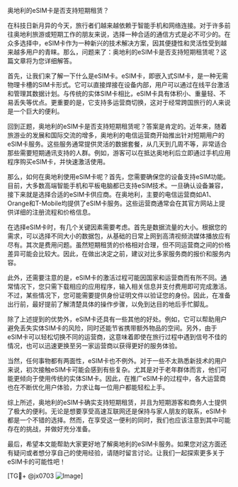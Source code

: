 奥地利的eSIM卡是否支持短期租赁？

在科技日新月异的今天，旅行者们越来越依赖于智能手机和网络连接。对于许多前往奥地利旅游或短期工作的朋友来说，选择一种合适的通信方式是必不可少的。在众多选择中，eSIM卡作为一种新兴的技术解决方案，因其便捷性和灵活性受到越来越多用户的青睐。那么，问题来了：奥地利的eSIM卡是否支持短期租赁呢？这篇文章将为您详细解答。

首先，让我们来了解一下什么是eSIM卡。eSIM卡，即嵌入式SIM卡，是一种无需物理卡槽的SIM卡形式。它可以直接焊接在设备内部，用户可以通过在线平台激活和管理其数据计划。与传统的实体SIM卡相比，eSIM卡具有体积小、重量轻、不易丢失等优点。更重要的是，它支持多运营商切换，这对于经常跨国旅行的人来说是一个巨大的便利。

回到正题，奥地利的eSIM卡是否支持短期租赁呢？答案是肯定的。近年来，随着旅游业的发展和国际交流的增多，奥地利的电信运营商开始推出针对短期用户的eSIM卡服务。这些服务通常提供灵活的数据套餐，从几天到几周不等，非常适合那些需要短期通讯支持的人群。例如，游客可以在抵达奥地利后立即通过手机应用程序购买eSIM卡，并快速激活使用。

那么，如何在奥地利使用eSIM卡呢？首先，您需要确保您的设备支持eSIM功能。目前，大多数高端智能手机和平板电脑都已支持eSIM技术。一旦确认设备兼容，接下来就是选择合适的eSIM卡供应商。在奥地利，主要的电信运营商如A1、Orange和T-Mobile均提供了eSIM卡服务。这些运营商通常会在其官方网站上提供详细的注册流程和价格信息。

在选择eSIM卡时，有几个关键因素需要考虑。首先是数据流量的大小。根据您的需求，可以选择不同大小的数据包，从基础的日常上网到高清视频流媒体播放应有尽有。其次是费用问题。虽然短期租赁的价格相对合理，但不同运营商之间的价格差异可能会比较大。因此，在做出决定之前，建议对比多家服务商的报价和服务内容。

此外，还需要注意的是，eSIM卡的激活过程可能因国家和运营商而有所不同。通常情况下，您只需下载相应的应用程序，输入相关信息并支付费用即可完成激活。不过，某些情况下，您可能需要提供身份证明文件以验证您的身份。因此，在准备出行前，最好提前了解清楚具体的操作步骤，以免到达目的地后手忙脚乱。

除了上述提到的优势外，eSIM卡还具有一些其他的好处。例如，它可以帮助用户避免丢失实体SIM卡的风险，同时还能节省携带额外物品的空间。另外，由于eSIM卡可以轻松切换不同的运营商，这意味着即使在旅行过程中遇到信号不佳的情况，也可以迅速更换至另一家运营商以获得更好的服务体验。

当然，任何事物都有两面性，eSIM卡也不例外。对于一些不太熟悉新技术的用户来说，初次接触eSIM卡可能会感到有些复杂。尤其是对于老年群体而言，他们可能更倾向于使用传统的实体SIM卡。因此，在推广eSIM卡的过程中，各大运营商也在不断优化用户体验，力求让每一位用户都能轻松上手。

综上所述，奥地利的eSIM卡确实支持短期租赁，并且为短期游客和商务人士提供了极大的便利。无论是想要享受高速互联网还是保持与家人朋友的联系，eSIM卡都是一个不错的选择。然而，在享受这一便利的同时，我们也应该注意到其中可能存在的挑战，并做好充分准备。

最后，希望本文能帮助大家更好地了解奥地利的eSIM卡服务。如果您对这方面还有疑问或者想分享自己的使用经验，请随时留言讨论。让我们一起探索更多关于eSIM卡的可能性吧！

[TG💪+ @jx0703 ![Image](https://github.com/user-attachments/assets/dbca1d08-cadb-493c-b0ec-ad6f7a83f270)]